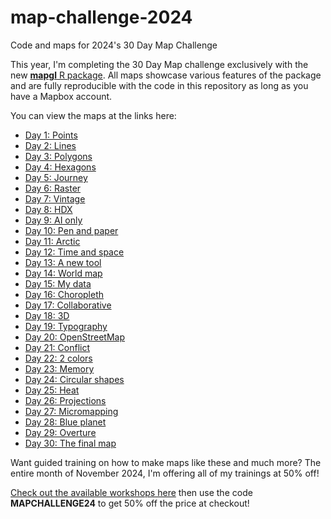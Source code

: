 # map-challenge-2024
Code and maps for 2024's 30 Day Map Challenge

This year, I'm completing the 30 Day Map challenge exclusively with the new [__mapgl__ R package](https://walker-data.com/mapgl).  All maps showcase various features of the package and are fully reproducible with the code in this repository as long as you have a Mapbox account.  

You can view the maps at the links here: 

* [Day 1: Points](https://walker-data.com/map-challenge-2024/day-1-points)
* [Day 2: Lines](https://walker-data.com/map-challenge-2024/day-2-lines)
* [Day 3: Polygons](https://walker-data.com/map-challenge-2024/day-3-polygons)
* [Day 4: Hexagons](https://walker-data.com/map-challenge-2024/day-4-hexagons)
* [Day 5: Journey](https://walker-data.com/map-challenge-2024/day-5-journey)
* [Day 6: Raster](https://walker-data.com/map-challenge-2024/day-6-raster)
* [Day 7: Vintage](https://walker-data.com/map-challenge-2024/day-7-vintage)
* [Day 8: HDX](https://walker-data.com/map-challenge-2024/day-8-hdx)
* [Day 9: AI only](https://walker-data.com/map-challenge-2024/day-9-ai-only)
* [Day 10: Pen and paper](https://walker-data.com/map-challenge-2024/day-10-pen-and-paper)
* [Day 11: Arctic](https://walker-data.com/map-challenge-2024/day-11-arctic)
* [Day 12: Time and space](https://walker-data.com/map-challenge-2024/day-12-time-and-space)
* [Day 13: A new tool](https://walker-data.com/map-challenge-2024/day-13-a-new-tool)
* [Day 14: World map](https://walker-data.com/map-challenge-2024/day-14-world-map)
* [Day 15: My data](https://walkerke.shinyapps.io/day-15-my-data/)
* [Day 16: Choropleth](https://walker-data.com/map-challenge-2024/day-16-choropleth)
* [Day 17: Collaborative](https://walkerke.shinyapps.io/day-17-collaborative/)
* [Day 18: 3D](https://walker-data.com/map-challenge-2024/day-18-3D)
* [Day 19: Typography](https://walker-data.com/map-challenge-2024/day-19-typography)
* [Day 20: OpenStreetMap](https://walker-data.com/map-challenge-2024/day-20-openstreetmap)
* [Day 21: Conflict](https://walkerke.shinyapps.io/day-21-conflict/)
* [Day 22: 2 colors](https://walker-data.com/map-challenge-2024/day-22-2-colors)
* [Day 23: Memory]()
* [Day 24: Circular shapes](https://walker-data.com/map-challenge-2024/day-24-circular-shapes)
* [Day 25: Heat](https://walker-data.com/map-challenge-2024/day-25-heat)
* [Day 26: Projections](https://walker-data.com/map-challenge-2024/day-26-projections)
* [Day 27: Micromapping](https://walker-data.com/map-challenge-2024/day-27-micromapping/)
* [Day 28: Blue planet]()
* [Day 29: Overture]()
* [Day 30: The final map]()

Want guided training on how to make maps like these and much more?  The entire month of November 2024, I'm offering all of my trainings at 50% off!

[Check out the available workshops here](https://walkerdata.gumroad.com) then use the code __MAPCHALLENGE24__ to get 50% off the price at checkout!
